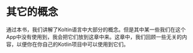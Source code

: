 # 其它的概念

通过本书，我们讲解了Koltin语言中大部分的概念。但是其中某一些我们在这个App中没有使用到，我会把它们放到这章中来。这章中，我们回顾一些无关的内容，以便你在你自己的Kotlin项目中可以使用到它们。